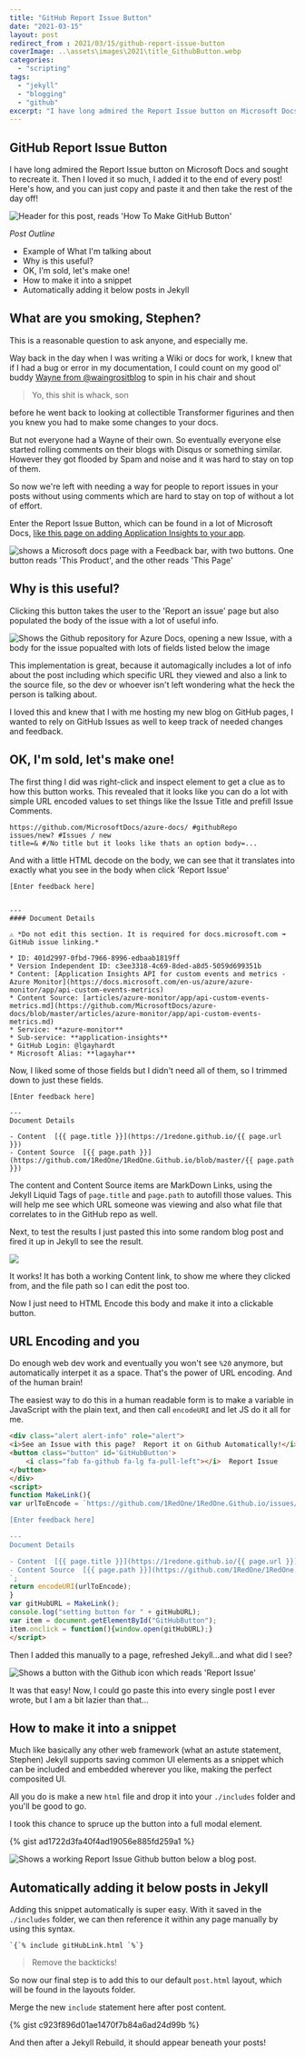 ```yaml
---
title: "GitHub Report Issue Button"
date: "2021-03-15"
layout: post
redirect_from : 2021/03/15/github-report-issue-button
coverImage: ..\assets\images\2021\title_GithubButton.webp
categories: 
  - "scripting"
tags: 
  - "jekyll"
  - "blogging"
  - "github"
excerpt: "I have long admired the Report Issue button on Microsoft Docs and sought to recreate it.  Then I loved it so much, I added it to the end of every post!  Here's how, and you can just copy and paste it and then take the rest of the day off!"
---
```

## GitHub Report Issue Button

I have long admired the Report Issue button on Microsoft Docs and sought to recreate it.  Then I loved it so much, I added it to the end of every post!  Here's how, and you can just copy and paste it and then take the rest of the day off!

![Header for this post, reads 'How To Make GitHub Button'](..\assets\images\2021\title_GithubButton.webp)


*Post Outline*


* Example of What I'm talking about
* Why is this useful?
* OK, I'm sold, let's make one!
* How to make it into a snippet
* Automatically adding it below posts in Jekyll

## What are you smoking, Stephen?

This is a reasonable question to ask anyone, and especially me.  

Way back in the day when I was writing a Wiki or docs for work, I knew that if I had a bug or error in my documentation, I could count on my good ol' buddy [Wayne from @waingrositblog](https://twitter.com/waingrositblog) to spin in his chair and shout

>Yo, this shit is whack, son

before he went back to looking at collectible Transformer figurines and then you knew you had to make some changes to your docs.  

But not everyone had a Wayne of their own. So eventually everyone else started rolling comments on their blogs with Disqus or something similar.  However they got flooded by Spam and noise and it was hard to stay on top of them.  

So now we're left with needing a way for people to report issues in your posts without using comments which are hard to stay on top of without a lot of effort.

Enter the Report Issue Button, which can be found in a lot of Microsoft Docs, [like this page on adding Application Insights to your app](https://docs.microsoft.com/en-us/azure/azure-monitor/app/api-custom-events-metrics).

![shows a Microsoft docs page with a Feedback bar, with two buttons.  One button reads 'This Product', and the other reads 'This Page'](..\assets\images\2021\issuebuttonInAction.png)

##  Why is this useful?

Clicking this button takes the user to the 'Report an issue' page but also populated the body of the issue with a lot of useful info.

![Shows the Github repository for Azure Docs, opening a new Issue, with a body for the issue popualted with lots of fields listed below the image](..\assets\images\2021\issueButtonBody.png)

This implementation is great, because it automagically includes a lot of info about the post including which specific URL they viewed and also a link to the source file, so the dev or whoever isn't left wondering what the heck the person is talking about.  

I loved this and knew that I with me hosting my new blog on GitHub pages, I wanted to rely on GitHub Issues as well to keep track of needed changes and feedback. 

##  OK, I'm sold, let's make one!

The first thing I did was right-click and inspect element to get a clue as to how this button works.  This revealed that it looks like you can do a lot with simple URL encoded values to set things like the Issue Title and prefill Issue Comments.

```
https://github.com/MicrosoftDocs/azure-docs/ #githubRepo
issues/new? #Issues / new
title=& #/No title but it looks like thats an option body=...
```

And with a little HTML decode on the body, we can see that it translates into exactly what you see in the body when click 'Report Issue'

```
[Enter feedback here]


---
#### Document Details

⚠ *Do not edit this section. It is required for docs.microsoft.com ➟ GitHub issue linking.*

* ID: 401d2997-0fbd-7966-8996-edbaab1819ff
* Version Independent ID: c3ee3318-4c69-8ded-a8d5-5059d699351b
* Content: [Application Insights API for custom events and metrics - Azure Monitor](https://docs.microsoft.com/en-us/azure/azure-monitor/app/api-custom-events-metrics)
* Content Source: [articles/azure-monitor/app/api-custom-events-metrics.md](https://github.com/MicrosoftDocs/azure-docs/blob/master/articles/azure-monitor/app/api-custom-events-metrics.md)
* Service: **azure-monitor**
* Sub-service: **application-insights**
* GitHub Login: @lgayhardt
* Microsoft Alias: **lagayhar**
```

Now, I liked some of those fields but I didn't need all of them, so I trimmed down to just these fields.

```
[Enter feedback here]

---
Document Details

- Content  [{{ page.title }}](https://1redone.github.io/{{ page.url }})
- Content Source  [{{ page.path }}](https://github.com/1RedOne/1RedOne.Github.io/blob/master/{{ page.path }})
```
The content and Content Source items are MarkDown Links, using the Jekyll Liquid Tags of `page.title` and `page.path` to autofill those values.  This will help me see which URL someone was viewing and also what file that correlates to in the GitHub repo as well.

Next, to test the results I just pasted this into some random blog post and fired it up in Jekyll to see the result.

![](..\assets\images\2021\githubIssueResult.png)

It works!  It has both a working Content link, to show me where they clicked from, and the file path so I can edit the post too.

Now I just need to HTML Encode this body and make it into a clickable button.

##  URL Encoding and you

Do enough web dev work and eventually you won't see `%20` anymore, but automatically interpet it as a space.  That's the power of URL encoding.  And of the human brain!

The easiest way to do this in a human readable form is to make a variable in JavaScript with the plain text, and then call `encodeURI` and let JS do it all for me.

```html
<div class="alert alert-info" role="alert">
<i>See an Issue with this page?  Report it on Github Automatically!</i><br>
<button class="button" id='GitHubButton'>
    <i class="fab fa-github fa-lg fa-pull-left"></i>  Report Issue 
</button>
</div>
<script>
function MakeLink(){
var urlToEncode = `https://github.com/1RedOne/1RedOne.Github.io/issues/new?title=BlogPostIssue&amp;body=

[Enter feedback here]

---
Document Details

- Content  [{{ page.title }}](https://1redone.github.io/{{ page.url }})
- Content Source  [{{ page.path }}](https://github.com/1RedOne/1RedOne.Github.io/blob/master/{{ page.path }})
`;
return encodeURI(urlToEncode);
}
var gitHubURL = MakeLink();
console.log("setting button for " + gitHubURL);
var item = document.getElementById("GitHubButton");
item.onclick = function(){window.open(gitHubURL);}
</script>
```

Then I added this manually to a page, refreshed Jekyll...and what did I see?

![Shows a button with the Github icon which reads 'Report Issue'](..\assets\images\2021\GitHubReportButton.png)

It was that easy!  Now, I could go paste this into every single post I ever wrote, but I am a bit lazier than that...

##  How to make it into a snippet

Much like basically any other web framework (what an astute statement, Stephen) Jekyll supports saving common UI elements as a snippet which can be included and embedded wherever you like, making the perfect composited UI.

All you do is make a new `html` file and drop it into your `./includes` folder and you'll be good to go.  

I took this chance to spruce up the button into a full modal element.  

{% gist ad1722d3fa40f4ad19056e885fd259a1 %}

![Shows a working Report Issue Github button below a blog post.](..\assets\images\2021\completedModal.png)


##  Automatically adding it below posts in Jekyll

Adding this snippet automatically is super easy.  With it saved in the `./includes` folder, we can then reference it within any page manually by using this syntax. 

```
`{`% include gitHubLink.html `%`}
```


>Remove the backticks!

So now our final step is to add this to our default `post.html` layout, which will be found in the layouts folder.

Merge the new `include` statement here after post content.

{% gist c923f896d01ae1470f7b84a6ad24d99b %}

And then after a Jekyll Rebuild, it should appear beneath your posts!

